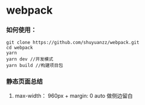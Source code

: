 # webpack

### 如何使用：
```
git clone https://github.com/shuyuanzz/webpack.git
cd webpack
yarn 
yarn dev //开发模式
yarn build //构建项目包
```

###  静态页面总结

1. max-width： 960px  + margin: 0 auto 做侧边留白
